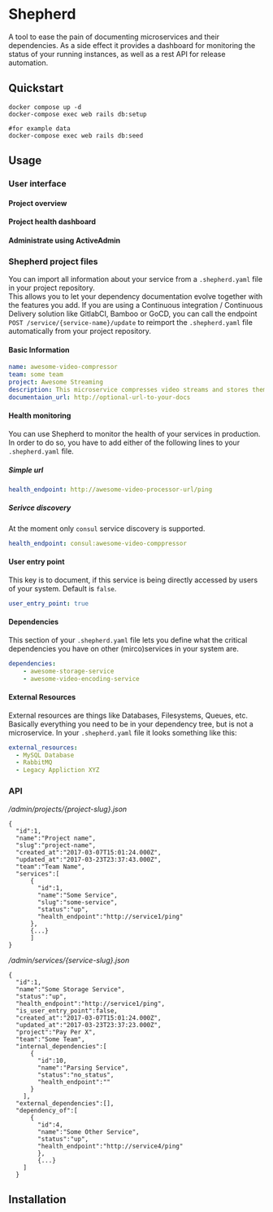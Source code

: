 # Shepherd

A tool to ease the pain of documenting microservices and their dependencies. As a side effect it provides a dashboard for monitoring the status of your running instances, as well as a rest API for release automation.

## Quickstart

```
docker compose up -d
docker-compose exec web rails db:setup

#for example data
docker-compose exec web rails db:seed

```

## Usage
### User interface
#### Project overview

#### Project health dashboard

#### Administrate using ActiveAdmin

### Shepherd project files
You can import all information about your service from a `.shepherd.yaml` file in your project repository.  
This allows you to let your dependency documentation evolve together with the features you add.
If you are using a Continuous integration / Continuous Delivery solution like GitlabCI, Bamboo or GoCD, you can call 
the endpoint `POST /service/{service-name}/update` to reimport the `.shepherd.yaml` file automatically from your project
 repository.
#### Basic Information

```yaml
name: awesome-video-compressor
team: some team
project: Awesome Streaming 
description: This microservice compresses video streams and stores them in a s3 bucket
documentaion_url: http://optional-url-to-your-docs
```

#### Health monitoring
You can use Shepherd to monitor the health of your services in production.  
In order to do so, you have to add either of the following lines to your `.shepherd.yaml` file.  
  
##### Simple url
```yaml
health_endpoint: http://awesome-video-processor-url/ping
```

##### Serivce discovery  
At the moment only `consul` service discovery is supported.
```yaml
health_endpoint: consul:awesome-video-comppressor 

```
#### User entry point
This key is to document, if this service is being directly accessed by users of your system. Default is `false`.
```yaml
user_entry_point: true
```

#### Dependencies
This section of your `.shepherd.yaml` file lets you define what the critical dependencies you have on other (mirco)services in your system are.
```yaml
dependencies:
    - awesome-storage-service
    - awesome-video-encoding-service
```

#### External Resources
External resources are things like Databases, Filesystems, Queues, etc. 
Basically everything you need to be in your dependency tree, but is not a microservice.
In your `.shepherd.yaml` file it looks something like this:
```yaml
external_resources:
  - MySQL Database
  - RabbitMQ
  - Legacy Appliction XYZ
```

### API
*/admin/projects/{project-slug}.json*

```
{
  "id":1,
  "name":"Project name",
  "slug":"project-name",
  "created_at":"2017-03-07T15:01:24.000Z",
  "updated_at":"2017-03-23T23:37:43.000Z",
  "team":"Team Name",
  "services":[
      {
        "id":1,
        "name":"Some Service",
        "slug":"some-service",
        "status":"up",
        "health_endpoint":"http://service1/ping"
      },
      {...}
      ]
}
```


*/admin/services/{service-slug}.json*
```
{
  "id":1,
  "name":"Some Storage Service",
  "status":"up",
  "health_endpoint":"http://service1/ping",
  "is_user_entry_point":false,
  "created_at":"2017-03-07T15:01:24.000Z",
  "updated_at":"2017-03-23T23:37:23.000Z",
  "project":"Pay Per X",
  "team":"Some Team",
  "internal_dependencies":[
      {
        "id":10,
        "name":"Parsing Service",
        "status":"no_status",
        "health_endpoint":""
      }
    ],
  "external_dependencies":[],
  "dependency_of":[
      {
        "id":4,
        "name":"Some Other Service",
        "status":"up",
        "health_endpoint":"http://service4/ping"
        },
        {...}
    ]
  }
  ```
  
## Installation

